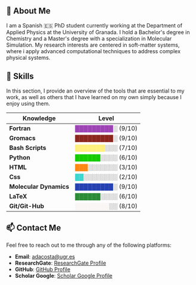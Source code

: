 ## 🚀 About Me

I am a Spanish 🇪🇸 PhD student currently working at the Department of Applied Physics at the University of Granada. I hold a Bachelor's degree in Chemistry and a Master's degree with a specialization in Molecular Simulation. My research interests are centered in soft-matter systems, where i apply advanced computational techniques to address complex physical systems.

## 🔧 Skills

In this section, I provide an overview of the tools that are essential to my work, as well as others that I have learned on my own simply because I enjoy using them.

| Knowledge              | Level                                                    |
| ---------------------- | -------------------------------------------------------- |
| **Fortran**            | <span style="color: #9D44B5;"> █████████</span>░  (9/10) |
| **Gromacs**            | <span style="color: #8C271E;"> █████████</span>░  (9/10) |
| **Bash Scripts**       | <span style="color: #FFF07C;"> ███████</span>░░░  (7/10) |
| **Python**             | <span style="color: #14CC00;"> ██████</span>░░░░  (6/10) |
| **HTML**               | <span style="color: #FF8811;"> ███</span>░░░░░░░  (3/10) |
| **Css**                | <span style="color: #3DD6D0;"> ██</span>░░░░░░░░  (2/10) |
| **Molecular Dynamics** | <span style="color: #2541B2;"> █████████</span>░  (9/10) |
| **LaTeX**              | <span style="color: #2C8C36;"> ██████</span>░░░░  (6/10) |
| **Git/Git-Hub**        | <span style="color: #FAF6F6;"> ████████</span>░░  (8/10) |



## 📫 Contact Me

Feel free to reach out to me through any of the following platforms:

- **Email**: [adacosta@ugr.es](mailto:adacosta@ugr.es)
- **ResearchGate**: [ResearchGate Profile](https://www.researchgate.net/profile/Adrian-Diaz-Acosta-2)
- **GitHub**: [GitHub Profile](https://github.com/AdrianQFA)
- **Scholar Google**: [Scholar Google Profile](https://scholar.google.es/citations?user=CLcVzhoAAAAJ&hl=es)
